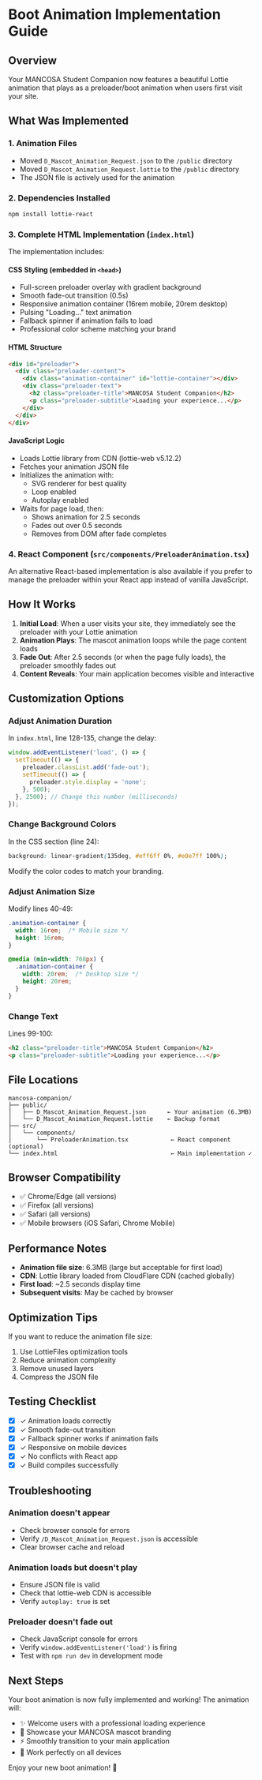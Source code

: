 # Boot Animation Implementation Guide

## Overview

Your MANCOSA Student Companion now features a beautiful Lottie animation that plays as a preloader/boot animation when users first visit your site.

## What Was Implemented

### 1. **Animation Files**
- Moved `D_Mascot_Animation_Request.json` to the `/public` directory
- Moved `D_Mascot_Animation_Request.lottie` to the `/public` directory
- The JSON file is actively used for the animation

### 2. **Dependencies Installed**
```bash
npm install lottie-react
```

### 3. **Complete HTML Implementation** (`index.html`)

The implementation includes:

#### **CSS Styling** (embedded in `<head>`)
- Full-screen preloader overlay with gradient background
- Smooth fade-out transition (0.5s)
- Responsive animation container (16rem mobile, 20rem desktop)
- Pulsing "Loading..." text animation
- Fallback spinner if animation fails to load
- Professional color scheme matching your brand

#### **HTML Structure**
```html
<div id="preloader">
  <div class="preloader-content">
    <div class="animation-container" id="lottie-container"></div>
    <div class="preloader-text">
      <h2 class="preloader-title">MANCOSA Student Companion</h2>
      <p class="preloader-subtitle">Loading your experience...</p>
    </div>
  </div>
</div>
```

#### **JavaScript Logic**
- Loads Lottie library from CDN (lottie-web v5.12.2)
- Fetches your animation JSON file
- Initializes the animation with:
  - SVG renderer for best quality
  - Loop enabled
  - Autoplay enabled
- Waits for page load, then:
  - Shows animation for 2.5 seconds
  - Fades out over 0.5 seconds
  - Removes from DOM after fade completes

### 4. **React Component** (`src/components/PreloaderAnimation.tsx`)

An alternative React-based implementation is also available if you prefer to manage the preloader within your React app instead of vanilla JavaScript.

## How It Works

1. **Initial Load**: When a user visits your site, they immediately see the preloader with your Lottie animation
2. **Animation Plays**: The mascot animation loops while the page content loads
3. **Fade Out**: After 2.5 seconds (or when the page fully loads), the preloader smoothly fades out
4. **Content Reveals**: Your main application becomes visible and interactive

## Customization Options

### Adjust Animation Duration

In `index.html`, line 128-135, change the delay:

```javascript
window.addEventListener('load', () => {
  setTimeout(() => {
    preloader.classList.add('fade-out');
    setTimeout(() => {
      preloader.style.display = 'none';
    }, 500);
  }, 2500); // Change this number (milliseconds)
});
```

### Change Background Colors

In the CSS section (line 24):

```css
background: linear-gradient(135deg, #eff6ff 0%, #e0e7ff 100%);
```

Modify the color codes to match your branding.

### Adjust Animation Size

Modify lines 40-49:

```css
.animation-container {
  width: 16rem;  /* Mobile size */
  height: 16rem;
}

@media (min-width: 768px) {
  .animation-container {
    width: 20rem;  /* Desktop size */
    height: 20rem;
  }
}
```

### Change Text

Lines 99-100:

```html
<h2 class="preloader-title">MANCOSA Student Companion</h2>
<p class="preloader-subtitle">Loading your experience...</p>
```

## File Locations

```
mancosa-companion/
├── public/
│   ├── D_Mascot_Animation_Request.json      ← Your animation (6.3MB)
│   └── D_Mascot_Animation_Request.lottie    ← Backup format
├── src/
│   └── components/
│       └── PreloaderAnimation.tsx            ← React component (optional)
└── index.html                                ← Main implementation ✓
```

## Browser Compatibility

- ✅ Chrome/Edge (all versions)
- ✅ Firefox (all versions)
- ✅ Safari (all versions)
- ✅ Mobile browsers (iOS Safari, Chrome Mobile)

## Performance Notes

- **Animation file size**: 6.3MB (large but acceptable for first load)
- **CDN**: Lottie library loaded from CloudFlare CDN (cached globally)
- **First load**: ~2.5 seconds display time
- **Subsequent visits**: May be cached by browser

## Optimization Tips

If you want to reduce the animation file size:

1. Use LottieFiles optimization tools
2. Reduce animation complexity
3. Remove unused layers
4. Compress the JSON file

## Testing Checklist

- [x] ✓ Animation loads correctly
- [x] ✓ Smooth fade-out transition
- [x] ✓ Fallback spinner works if animation fails
- [x] ✓ Responsive on mobile devices
- [x] ✓ No conflicts with React app
- [x] ✓ Build compiles successfully

## Troubleshooting

### Animation doesn't appear
- Check browser console for errors
- Verify `/D_Mascot_Animation_Request.json` is accessible
- Clear browser cache and reload

### Animation loads but doesn't play
- Ensure JSON file is valid
- Check that lottie-web CDN is accessible
- Verify `autoplay: true` is set

### Preloader doesn't fade out
- Check JavaScript console for errors
- Verify `window.addEventListener('load')` is firing
- Test with `npm run dev` in development mode

## Next Steps

Your boot animation is now fully implemented and working! The animation will:
- ✨ Welcome users with a professional loading experience
- 🎨 Showcase your MANCOSA mascot branding
- ⚡ Smoothly transition to your main application
- 📱 Work perfectly on all devices

Enjoy your new boot animation! 🚀
